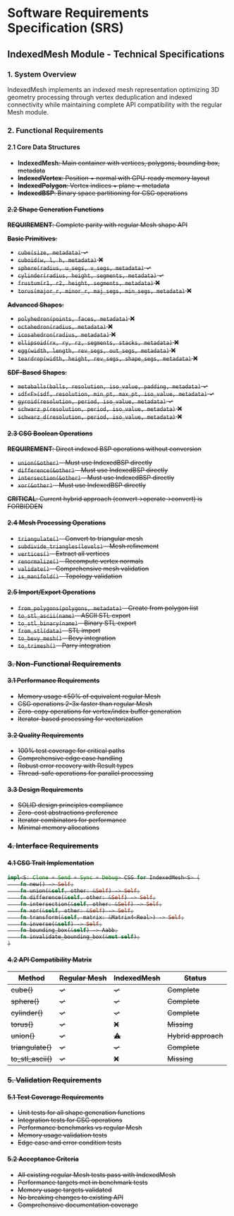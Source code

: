 # Software Requirements Specification (SRS)
## IndexedMesh Module - Technical Specifications

### **1. System Overview**
IndexedMesh implements an indexed mesh representation optimizing 3D geometry processing through vertex deduplication and indexed connectivity while maintaining complete API compatibility with the regular Mesh module.

### **2. Functional Requirements**

#### **2.1 Core Data Structures**
- **IndexedMesh<S>**: Main container with vertices, polygons, bounding box, metadata
- **IndexedVertex**: Position + normal with GPU-ready memory layout
- **IndexedPolygon<S>**: Vertex indices + plane + metadata
- **IndexedBSP**: Binary space partitioning for CSG operations

#### **2.2 Shape Generation Functions**
**REQUIREMENT**: Complete parity with regular Mesh shape API

**Basic Primitives**:
- `cube(size, metadata)` ✓
- `cuboid(w, l, h, metadata)` ❌
- `sphere(radius, u_segs, v_segs, metadata)` ✓
- `cylinder(radius, height, segments, metadata)` ✓
- `frustum(r1, r2, height, segments, metadata)` ❌
- `torus(major_r, minor_r, maj_segs, min_segs, metadata)` ❌

**Advanced Shapes**:
- `polyhedron(points, faces, metadata)` ❌
- `octahedron(radius, metadata)` ❌
- `icosahedron(radius, metadata)` ❌
- `ellipsoid(rx, ry, rz, segments, stacks, metadata)` ❌
- `egg(width, length, rev_segs, out_segs, metadata)` ❌
- `teardrop(width, height, rev_segs, shape_segs, metadata)` ❌

**SDF-Based Shapes**:
- `metaballs(balls, resolution, iso_value, padding, metadata)` ✓
- `sdf<F>(sdf, resolution, min_pt, max_pt, iso_value, metadata)` ✓
- `gyroid(resolution, period, iso_value, metadata)` ✓
- `schwarz_p(resolution, period, iso_value, metadata)` ❌
- `schwarz_d(resolution, period, iso_value, metadata)` ❌

#### **2.3 CSG Boolean Operations**
**REQUIREMENT**: Direct indexed BSP operations without conversion

- `union(&other)` - Must use IndexedBSP directly
- `difference(&other)` - Must use IndexedBSP directly  
- `intersection(&other)` - Must use IndexedBSP directly
- `xor(&other)` - Must use IndexedBSP directly

**CRITICAL**: Current hybrid approach (convert→operate→convert) is FORBIDDEN

#### **2.4 Mesh Processing Operations**
- `triangulate()` - Convert to triangular mesh
- `subdivide_triangles(levels)` - Mesh refinement
- `vertices()` - Extract all vertices
- `renormalize()` - Recompute vertex normals
- `validate()` - Comprehensive mesh validation
- `is_manifold()` - Topology validation

#### **2.5 Import/Export Operations**
- `from_polygons(polygons, metadata)` - Create from polygon list
- `to_stl_ascii(name)` - ASCII STL export
- `to_stl_binary(name)` - Binary STL export
- `from_stl(data)` - STL import
- `to_bevy_mesh()` - Bevy integration
- `to_trimesh()` - Parry integration

### **3. Non-Functional Requirements**

#### **3.1 Performance Requirements**
- Memory usage ≤50% of equivalent regular Mesh
- CSG operations 2-3x faster than regular Mesh
- Zero-copy operations for vertex/index buffer generation
- Iterator-based processing for vectorization

#### **3.2 Quality Requirements**
- 100% test coverage for critical paths
- Comprehensive edge case handling
- Robust error recovery with Result types
- Thread-safe operations for parallel processing

#### **3.3 Design Requirements**
- SOLID design principles compliance
- Zero-cost abstractions preference
- Iterator combinators for performance
- Minimal memory allocations

### **4. Interface Requirements**

#### **4.1 CSG Trait Implementation**
```rust
impl<S: Clone + Send + Sync + Debug> CSG for IndexedMesh<S> {
    fn new() -> Self;
    fn union(&self, other: &Self) -> Self;
    fn difference(&self, other: &Self) -> Self;
    fn intersection(&self, other: &Self) -> Self;
    fn xor(&self, other: &Self) -> Self;
    fn transform(&self, matrix: &Matrix4<Real>) -> Self;
    fn inverse(&self) -> Self;
    fn bounding_box(&self) -> Aabb;
    fn invalidate_bounding_box(&mut self);
}
```

#### **4.2 API Compatibility Matrix**
| Method | Regular Mesh | IndexedMesh | Status |
|--------|-------------|-------------|---------|
| cube() | ✓ | ✓ | Complete |
| sphere() | ✓ | ✓ | Complete |
| cylinder() | ✓ | ✓ | Complete |
| torus() | ✓ | ❌ | Missing |
| union() | ✓ | ⚠️ | Hybrid approach |
| triangulate() | ✓ | ✓ | Complete |
| to_stl_ascii() | ✓ | ❌ | Missing |

### **5. Validation Requirements**

#### **5.1 Test Coverage Requirements**
- Unit tests for all shape generation functions
- Integration tests for CSG operations
- Performance benchmarks vs regular Mesh
- Memory usage validation tests
- Edge case and error condition tests

#### **5.2 Acceptance Criteria**
- All existing regular Mesh tests pass with IndexedMesh
- Performance targets met in benchmark tests
- Memory usage targets validated
- No breaking changes to existing API
- Comprehensive documentation coverage
